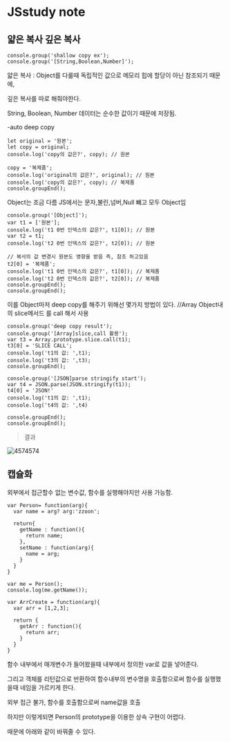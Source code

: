 # JSstudy note

## 얇은 복사 깊은 복사
```
console.group('shallow copy ex');
console.group('[String,Boolean,Number]');
```
얇은 복사 : Object를 다룰때 독립적인 값으로 메모리 힙에 할당이 아닌 참조되기 때문에, 

깊은 복사를 따로 해줘야한다.

String, Boolean, Number 데이터는 순수한 값이기 때문에 저장됨. 

-auto deep copy
```
let original = '원본';
let copy = original;
console.log('copy의 값은?', copy); // 원본
    
copy = '복제품';
console.log('original의 값은?', original); // 원본
console.log('copy의 값은?', copy); // 복제품
console.groupEnd();
```
Object는 조금 다름 JS에서는 문자,불린,넘버,Null 뺴고 모두 Object임 
```
console.group('[Object]');
var t1 = ['원본'];
console.log('t1 0번 인덱스의 값은?', t1[0]); // 원본
var t2 = t1;
console.log('t2 0번 인덱스의 값은?', t2[0]); // 원본
 
// 복사의 값 변경시 원본도 영향을 받음 즉, 참조 하고있음
t2[0] = '복제품';
console.log('t1 0번 인덱스의 값은?', t1[0]); // 복제품
console.log('t2 0번 인덱스의 값은?', t2[0]); // 복제품
console.groupEnd();
console.groupEnd();
```
이를 Object마저 deep copy를 해주기 위해선 몇가지 방법이 있다.
//Array Object내의 slice메서드 를 call 해서 사용
```
console.group('deep copy result');
console.group('[Array]slice,call 활용');
var t3 = Array.prototype.slice.call(t1);
t3[0] = 'SLICE CALL';
console.log('t1의 값: ',t1);
console.log('t3의 값: ',t3);
console.groupEnd();

console.group('[JSON]parse stringify start');
var t4 = JSON.parse(JSON.stringify(t1));
t4[0] = 'JSON!'
console.log('t1의 값: ',t1);
console.log('t4의 값: ',t4)

console.groupEnd();
console.groupEnd();
```

>결과

![4574574](https://user-images.githubusercontent.com/33567964/40586047-a0aabc4c-61f6-11e8-8549-3c99f982567b.png)


## 캡슐화

외부에서 접근할수 없는 변수값, 함수를 실행해야지만 사용 가능함.

```
var Person= function(arg){
  var name = arg? arg:'zzoon';

  return{
    getName : function(){
      return name;
    },
    setName : function(arg){
      name = arg;
    }
  }
}

var me = Person();
console.log(me.getName());

var ArrCreate = function(arg){
  var arr = [1,2,3];

  return {
    getArr : function(){
      return arr;
    }
  }
}
```

함수 내부에서 매개변수가 들어왔을때 내부에서 정의한 var로 값을 넣어준다.


그리고 객체를 리턴값으로 반환하여 함수내부의 변수명을 호출함으로써 
함수를 실행했을때 네임을 가르키게 한다.

외부 접근 불가, 함수를 호출함으로써 name값을 호출

하지만 이렇게되면 Person의 prototype을 이용한 상속 구현이 어렵다.

때문에 아래와 같이 바꿔줄 수 있다.